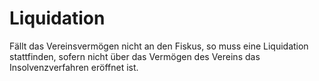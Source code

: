 # Liquidation

Fällt das Vereinsvermögen nicht an den Fiskus, so muss eine Liquidation stattfinden, sofern nicht über das Vermögen des Vereins das Insolvenzverfahren eröffnet ist. 

